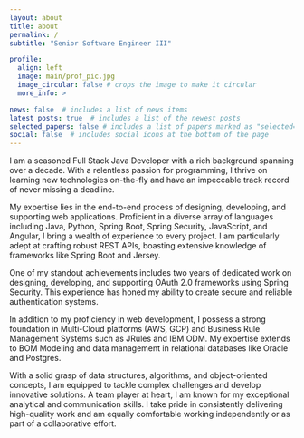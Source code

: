 ```yaml
---
layout: about
title: about
permalink: /
subtitle: "Senior Software Engineer III"

profile:
  align: left
  image: main/prof_pic.jpg
  image_circular: false # crops the image to make it circular
  more_info: >

news: false  # includes a list of news items
latest_posts: true  # includes a list of the newest posts
selected_papers: false # includes a list of papers marked as "selected={true}"
social: false  # includes social icons at the bottom of the page
---
```


I am a seasoned Full Stack Java Developer with a rich background spanning over a decade. With a relentless passion for programming, I thrive on learning new technologies on-the-fly and have an impeccable track record of never missing a deadline.

My expertise lies in the end-to-end process of designing, developing, and supporting web applications. Proficient in a diverse array of languages including Java, Python, Spring Boot, Spring Security, JavaScript, and Angular, I bring a wealth of experience to every project. I am particularly adept at crafting robust REST APIs, boasting extensive knowledge of frameworks like Spring Boot and Jersey.

One of my standout achievements includes two years of dedicated work on designing, developing, and supporting OAuth 2.0 frameworks using Spring Security. This experience has honed my ability to create secure and reliable authentication systems.

In addition to my proficiency in web development, I possess a strong foundation in Multi-Cloud platforms (AWS, GCP) and Business Rule Management Systems such as JRules and IBM ODM. My expertise extends to BOM Modeling and data management in relational databases like Oracle and Postgres.

With a solid grasp of data structures, algorithms, and object-oriented concepts, I am equipped to tackle complex challenges and develop innovative solutions. A team player at heart, I am known for my exceptional analytical and communication skills. I take pride in consistently delivering high-quality work and am equally comfortable working independently or as part of a collaborative effort.


